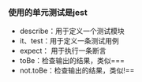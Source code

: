 ### 使用的单元测试是jest
- describe：用于定义一个测试模块
- it、test：用于定义一条测试用例
- expect： 用于执行一条断言
- toBe：检查输出的结果，类似=== 
- not.toBe：检查输出的结果，类似!==

